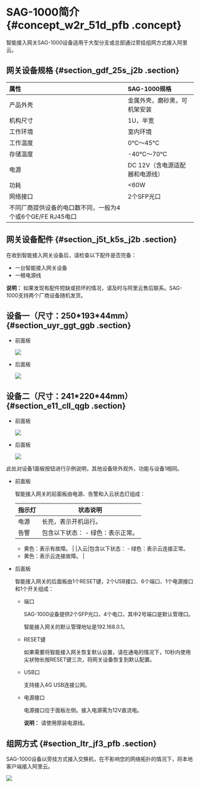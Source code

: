 # SAG-1000简介 {#concept_w2r_51d_pfb .concept}

智能接入网关SAG-1000设备适用于大型分支或总部通过旁挂组网方式接入阿里云。

## 网关设备规格 {#section_gdf_25s_j2b .section}

|属性|SAG-1000规格|
|:-|:---------|
|产品外壳|金属外壳，磨砂黑，可机架安装|
|机构尺寸|1U，半宽|
|工作环境|室内环境|
|工作温度|0℃～45℃|
|存储温度|-40℃～70℃|
|电源|DC 12V（含电源适配器和电源线）|
|功耗|<60W|
|网络接口|2个SFP光口|
|不同厂商提供设备的电口数不同，一般为4个或6个GE/FE RJ45电口|

## 网关设备配件 {#section_j5t_k5s_j2b .section}

在收到智能接入网关设备后，请检查以下配件是否完备：

-   一台智能接入网关设备
-   一根电源线

**说明：** 如果发现有配件短缺或损坏的情况，请及时与阿里云售后联系。SAG-1000支持两个厂商设备随机发货。

## 设备一（尺寸：250\*193\*44mm） {#section_uyr_ggt_ggb .section}

-   前面板

    ![](http://static-aliyun-doc.oss-cn-hangzhou.aliyuncs.com/assets/img/24600/155616125521275_zh-CN.png)

-   后面板

    ![](http://static-aliyun-doc.oss-cn-hangzhou.aliyuncs.com/assets/img/24600/155616125521276_zh-CN.png)


## 设备二（尺寸：241\*220\*44mm） {#section_e11_cll_qgb .section}

-   前面板

    ![](http://static-aliyun-doc.oss-cn-hangzhou.aliyuncs.com/assets/img/24600/155616125538558_zh-CN.png)

-   后面板

    ![](http://static-aliyun-doc.oss-cn-hangzhou.aliyuncs.com/assets/img/24600/155616125538559_zh-CN.png)


此处对设备1面板按钮进行示例说明，其他设备除外观外，功能与设备1相同。

-   前面板

    智能接入网关的前面板由电源、告警和入云状态灯组成：

    |指示灯|状态说明|
    |---|----|
    |电源|长亮，表示开机运行。|
    |告警|包含以下状态：    -   绿色：表示正常。
    -   黄色：表示有故障。
|
    |入云|包含以下状态：    -   绿色：表示云连接正常。
    -   黄色：表示云连接故障。
|

-   后面板

    智能接入网关的后面板由1个RESET键，2个USB接口、6个端口、1个电源接口和1个开关组成：

    -   端口

        SAG-1000设备提供2个SFP光口，4个电口，其中2号端口是默认管理口。

        智能接入网关的默认管理地址是192.168.0.1。

    -   RESET键

        如果需要将智能接入网关恢复默认设置，请在通电的情况下，10秒内使用尖状物长按RESET键三次，将网关设备恢复到默认配置。

    -   USB口

        支持接入4G USB连接公网。

    -   电源接口

        电源接口位于面板左侧。接入电源需为12V直流电。

        **说明：** 请使用原装电源线。


## 组网方式 {#section_ltr_jf3_pfb .section}

SAG-1000设备以旁挂方式接入交换机，在不影响您的网络拓扑的情况下，将本地客户端接入阿里云。

![](http://static-aliyun-doc.oss-cn-hangzhou.aliyuncs.com/assets/img/24600/155616125739342_zh-CN.png)

